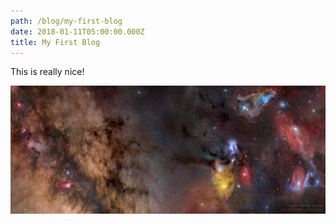 ```yaml
---
path: /blog/my-first-blog
date: 2018-01-11T05:00:00.000Z
title: My First Blog
---
```

This is really nice!

![space is cool!](/static/assets/spa.jpg)
